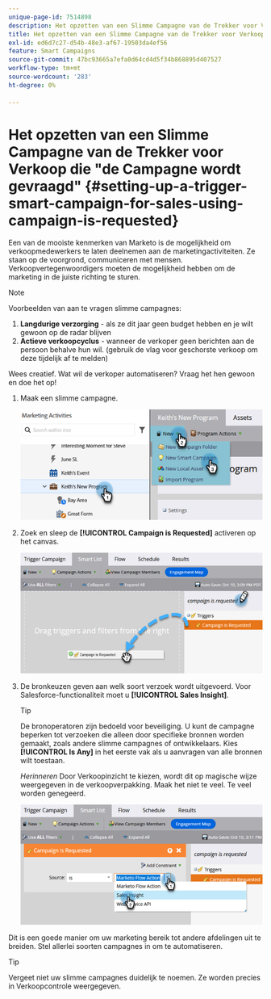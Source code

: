 ```yaml
---
unique-page-id: 7514898
description: Het opzetten van een Slimme Campagne van de Trekker voor Verkoop die "Campagne wordt gevraagd" - Marketo Docs - de Documentatie van het Product
title: Het opzetten van een Slimme Campagne van de Trekker voor Verkoop die "de Campagne wordt gevraagd"
exl-id: ed6d7c27-d54b-48e3-af67-19503da4ef56
feature: Smart Campaigns
source-git-commit: 47bc93665a7efa0d64cd4d5f34b868895d407527
workflow-type: tm+mt
source-wordcount: '283'
ht-degree: 0%

---
```


# Het opzetten van een Slimme Campagne van de Trekker voor Verkoop die &quot;de Campagne wordt gevraagd&quot; {#setting-up-a-trigger-smart-campaign-for-sales-using-campaign-is-requested}

Een van de mooiste kenmerken van Marketo is de mogelijkheid om verkoopmedewerkers te laten deelnemen aan de marketingactiviteiten. Ze staan op de voorgrond, communiceren met mensen. Verkoopvertegenwoordigers moeten de mogelijkheid hebben om de marketing in de juiste richting te sturen.

>[!NOTE]
>
>Voorbeelden van aan te vragen slimme campagnes:
>
>1. **Langdurige verzorging** - als ze dit jaar geen budget hebben en je wilt gewoon op de radar blijven
>1. **Actieve verkoopcyclus** - wanneer de verkoper geen berichten aan de persoon behalve hun wil. (gebruik de vlag voor geschorste verkoop om deze tijdelijk af te melden)
>
>Wees creatief. Wat wil de verkoper automatiseren? Vraag het hen gewoon en doe het op!

1. Maak een slimme campagne.

   ![](assets/setting-up-a-trigger-smart-campaign-for-sales-1.png)

1. Zoek en sleep de **[!UICONTROL Campaign is Requested]** activeren op het canvas.

   ![](assets/setting-up-a-trigger-smart-campaign-for-sales-2.png)

1. De bronkeuzen geven aan welk soort verzoek wordt uitgevoerd. Voor Salesforce-functionaliteit moet u **[!UICONTROL Sales Insight]**.

   >[!TIP]
   >
   >De bronoperatoren zijn bedoeld voor beveiliging. U kunt de campagne beperken tot verzoeken die alleen door specifieke bronnen worden gemaakt, zoals andere slimme campagnes of ontwikkelaars. Kies **[!UICONTROL Is Any]** in het eerste vak als u aanvragen van alle bronnen wilt toestaan.
   >
   >_Herinneren_ Door Verkoopinzicht te kiezen, wordt dit op magische wijze weergegeven in de verkoopverpakking. Maak het niet te veel. Te veel worden genegeerd.

   ![](assets/setting-up-a-trigger-smart-campaign-for-sales-3.png)

Dit is een goede manier om uw marketing bereik tot andere afdelingen uit te breiden. Stel allerlei soorten campagnes in om te automatiseren.

>[!TIP]
>
>Vergeet niet uw slimme campagnes duidelijk te noemen. Ze worden precies in Verkoopcontrole weergegeven.
